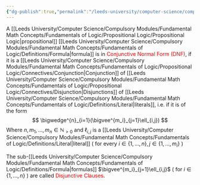 ```yaml
---
{"dg-publish":true,"permalink":"/leeds-university/computer-science/compulsory-modules/fundamental-math-concepts/fundamentals-of-logic/normal-forms/conjunctive-normal-form/"}
---
```


A [[Leeds University/Computer Science/Compulsory Modules/Fundamental Math Concepts/Fundamentals of Logic/Propositional Logic/Propositional Logic\|propositional]] [[Leeds University/Computer Science/Compulsory Modules/Fundamental Math Concepts/Fundamentals of Logic/Definitions/Formula\|formula]] is in <span style="color:#ff0000">Conjunctive Normal Form (DNF)</span>, if it is a [[Leeds University/Computer Science/Compulsory Modules/Fundamental Math Concepts/Fundamentals of Logic/Propositional Logic/Connectives/Conjunction\|Conjunction]] of [[Leeds University/Computer Science/Compulsory Modules/Fundamental Math Concepts/Fundamentals of Logic/Propositional Logic/Connectives/Disjunction\|Disjunctions]] of [[Leeds University/Computer Science/Compulsory Modules/Fundamental Math Concepts/Fundamentals of Logic/Definitions/Literal\|literals]], i.e. if it is of the form
$$
\bigwedge^{n}_{i=1}(\bigvee^{m_i}_{j=1}\ell_{i,j})
$$
Where $n, m_1,...,m_{n}\in\mathbb{N}_{>0}$ and $\ell_{i,j}$ is a [[Leeds University/Computer Science/Compulsory Modules/Fundamental Math Concepts/Fundamentals of Logic/Definitions/Literal\|literal]]
( for every $i\in\{1,...,n\},j\in\{1,...,m_{i}\}$ )

The sub-[[Leeds University/Computer Science/Compulsory Modules/Fundamental Math Concepts/Fundamentals of Logic/Definitions/Formula\|formulas]] $\bigvee^{m_i}_{j=1}\ell_{i,j}$ ( for $i\in\{1,...,n\}$ ) are called <span style="color:#ff0000">Disjunctive Clauses</span>.